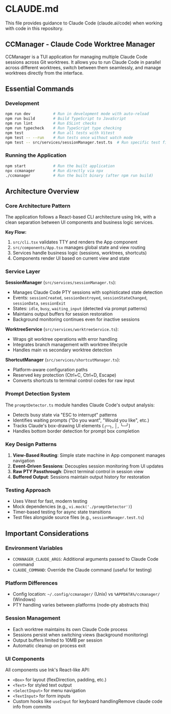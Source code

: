 # CLAUDE.md

This file provides guidance to Claude Code (claude.ai/code) when working with code in this repository.

## CCManager - Claude Code Worktree Manager

CCManager is a TUI application for managing multiple Claude Code sessions across Git worktrees. It allows you to run Claude Code in parallel across different worktrees, switch between them seamlessly, and manage worktrees directly from the interface.

## Essential Commands

### Development
```bash
npm run dev          # Run in development mode with auto-reload
npm run build        # Build TypeScript to JavaScript
npm run lint         # Run ESLint checks
npm run typecheck    # Run TypeScript type checking
npm test             # Run all tests with Vitest
npm test -- --run    # Run tests once without watch mode
npm test -- src/services/sessionManager.test.ts  # Run specific test file
```

### Running the Application
```bash
npm start            # Run the built application
npx ccmanager        # Run directly via npx
./ccmanager          # Run the built binary (after npm run build)
```

## Architecture Overview

### Core Architecture Pattern
The application follows a React-based CLI architecture using Ink, with a clean separation between UI components and business logic services.

**Key Flow:**
1. `src/cli.tsx` validates TTY and renders the App component
2. `src/components/App.tsx` manages global state and view routing
3. Services handle business logic (sessions, worktrees, shortcuts)
4. Components render UI based on current view and state

### Service Layer

**SessionManager** (`src/services/sessionManager.ts`):
- Manages Claude Code PTY sessions with sophisticated state detection
- Events: `sessionCreated`, `sessionDestroyed`, `sessionStateChanged`, `sessionData`, `sessionExit`
- States: `idle`, `busy`, `waiting_input` (detected via prompt patterns)
- Maintains output buffers for session restoration
- Background monitoring continues even for inactive sessions

**WorktreeService** (`src/services/worktreeService.ts`):
- Wraps git worktree operations with error handling
- Integrates branch management with worktree lifecycle
- Handles main vs secondary worktree detection

**ShortcutManager** (`src/services/shortcutManager.ts`):
- Platform-aware configuration paths
- Reserved key protection (Ctrl+C, Ctrl+D, Escape)
- Converts shortcuts to terminal control codes for raw input

### Prompt Detection System

The `promptDetector.ts` module handles Claude Code's output analysis:
- Detects busy state via "ESC to interrupt" patterns
- Identifies waiting prompts ("Do you want", "Would you like", etc.)
- Tracks Claude's box-drawing UI elements (╭─╮, │, ╰─╯)
- Handles bottom border detection for prompt box completion

### Key Design Patterns

1. **View-Based Routing**: Simple state machine in App component manages navigation
2. **Event-Driven Sessions**: Decouples session monitoring from UI updates
3. **Raw PTY Passthrough**: Direct terminal control in session view
4. **Buffered Output**: Sessions maintain output history for restoration

### Testing Approach

- Uses Vitest for fast, modern testing
- Mock dependencies (e.g., `vi.mock('./promptDetector')`)
- Timer-based testing for async state transitions
- Test files alongside source files (e.g., `sessionManager.test.ts`)

## Important Considerations

### Environment Variables
- `CCMANAGER_CLAUDE_ARGS`: Additional arguments passed to Claude Code command
- `CLAUDE_COMMAND`: Override the Claude command (useful for testing)

### Platform Differences
- Config location: `~/.config/ccmanager/` (Unix) vs `%APPDATA%/ccmanager/` (Windows)
- PTY handling varies between platforms (node-pty abstracts this)

### Session Management
- Each worktree maintains its own Claude Code process
- Sessions persist when switching views (background monitoring)
- Output buffers limited to 10MB per session
- Automatic cleanup on process exit

### UI Components
All components use Ink's React-like API:
- `<Box>` for layout (flexDirection, padding, etc.)
- `<Text>` for styled text output
- `<SelectInput>` for menu navigation
- `<TextInput>` for form inputs
- Custom hooks like `useInput` for keyboard handlingRemove claude code info from commits

